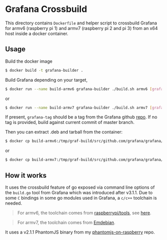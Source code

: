 # Grafana Crossbuild

This directory contains `Dockerfile` and helper script to crossbuild Grafana for
armv6 (raspberry pi 1) and armv7 (raspberry pi 2 and pi 3) from an x64 host
inside a docker container.

## Usage
Build the docker image
```bash
$ docker build -t grafana-builder .
```

Build Grafana depending on your target,
```bash
$ docker run --name build-armv6 grafana-builder ./build.sh armv6 [grafana-tag]
```
or
```bash
$ docker run --name build-armv7 grafana-builder ./build.sh armv7 [grafana-tag]
```
If present, `grafana-tag` should be a tag from the Grafana github
[repo](https://github.com/grafana/grafana). If no tag is provided, build against
current commit of master branch.

Then you can extract .deb and tarball from the container:
```bash
$ docker cp build-armv6:/tmp/graf-build/src/github.com/grafana/grafana/dist/ armv6
```
or
```bash
$ docker cp build-armv7:/tmp/graf-build/src/github.com/grafana/grafana/dist/ armv7
```

## How it works
It uses the crossbuild feature of go exposed via command line options of the
`build.go` tool from Grafana which was introduced after v3.1.1.
Due to some `C` bindings in some go modules used in Grafana, a `c/c++` toolchain is needed.
> For armv6, the toolchain comes from
[raspberrypi/tools](https://github.com/raspberrypi/tools), see
[here](https://github.com/fg2it/cross-rpi1b).

> For armv7, the toolchain comes from [Emdebian](http://www.emdebian.org/).

It uses a v2.1.1 PhantomJS binary from my
[phantomjs-on-raspberry](https://github.com/fg2it/phantomjs-on-raspberry) repo.
